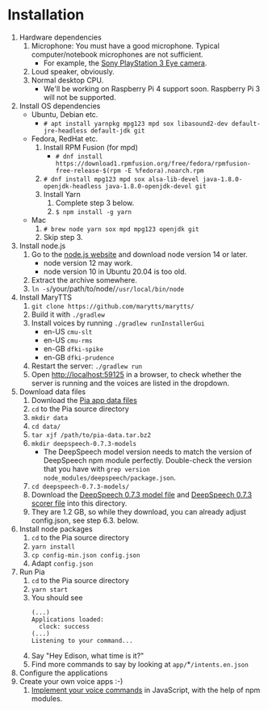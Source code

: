 # Installation

1. Hardware dependencies
   1. Microphone: You must have a good microphone. Typical computer/notebook microphones are not sufficient.
      * For example, the [Sony PlayStation 3 Eye camera](https://www.amazon.de/dp/B00LME2JGQ/).
   2. Loud speaker, obviously.
   3. Normal desktop CPU.
      * We'll be working on Raspberry Pi 4 support soon. Raspberry Pi 3 will not be supported.
2. Install OS dependencies
   * Ubuntu, Debian etc.
     * `# apt install yarnpkg mpg123 mpd sox libasound2-dev default-jre-headless default-jdk git`
   * Fedora, RedHat etc.
     1. Install RPM Fusion \(for mpd\)
        * `# dnf install https://download1.rpmfusion.org/free/fedora/rpmfusion-free-release-$(rpm -E %fedora).noarch.rpm`
     2. `# dnf install mpg123 mpd sox alsa-lib-devel java-1.8.0-openjdk-headless java-1.8.0-openjdk-devel git`
     3. Install Yarn
        1. Complete step 3 below.
        2. `$ npm install -g yarn`
   * Mac
     1. `# brew node yarn sox mpd mpg123 openjdk git`
     2. Skip step 3.
3. Install node.js
   1. Go to the [node.js website](https://nodejs.org/en/) and download node version 14 or later.
      * node version 12 may work.
      * node version 10 in Ubuntu 20.04 is too old.
   2. Extract the archive somewhere.
   3. `ln -s`/your/path/to/node/`/usr/local/bin/node`
4. Install MaryTTS
   1. `git clone https://github.com/marytts/marytts/`
   2. Build it with `./gradlew`
   3. Install voices by running `./gradlew runInstallerGui`
      * en-US `cmu-slt`
      * en-US `cmu-rms`
      * en-GB `dfki-spike`
      * en-GB `dfki-prudence`
   4. Restart the server: `./gradlew run`
   5. Open [http://localhost:59125](http://localhost:59125) in a browser, to check whether the server is running and the voices are listed in the dropdown.
5. Download data files
   1. Download the [Pia app data files](https://pia.im/download/pia-data.tar.bz2)
   2. `cd` to the Pia source directory
   3. `mkdir data`
   4. `cd data/`
   5. `tar xjf /path/to/pia-data.tar.bz2`
   6. `mkdir deepspeech-0.7.3-models`
      * The DeepSpeech model version needs to match the version of DeepSpeech npm module perfectly. Double-check the version that you have with `grep version node_modules/deepspeech/package.json`.
   7. `cd deepspeech-0.7.3-models/`
   8. Download the [DeepSpeech 0.7.3 model file](https://github.com/mozilla/DeepSpeech/releases/download/v0.7.3/deepspeech-0.7.3-models.pbmm) and [DeepSpeech 0.7.3 scorer file](https://github.com/mozilla/DeepSpeech/releases/download/v0.7.3/deepspeech-0.7.3-models.scorer) into this directory.
   9. They are 1.2 GB, so while they download, you can already adjust config.json, see step 6.3. below.
6. Install node packages
   1. `cd` to the Pia source directory
   2. `yarn install`
   3. `cp config-min.json config.json`
   4. Adapt `config.json`
7. Run Pia
   1. `cd` to the Pia source directory
   2. `yarn start`
   3. You should see
      ```text
      (...)
      Applications loaded:
        clock: success
      (...)
      Listening to your command...
      ```
   4. Say "Hey Edison, what time is it?"
   5. Find more commands to say by looking at `app/`\*`/intents.en.json`
8. Configure the applications
9. Create your own voice apps :-\)
   1. [Implement your voice commands](../develop/app/create-the-stub-files.md) in JavaScript, with the help of npm modules.

